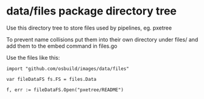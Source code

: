 # data/files package directory tree

Use this directory tree to store files used by pipelines, eg. pxetree

To prevent name collisions put them into their own directory under files/
and add them to the embed command in files.go

Use the files like this:

```
import "github.com/osbuild/images/data/files"

var fileDataFS fs.FS = files.Data

f, err := fileDataFS.Open("pxetree/README")
```

